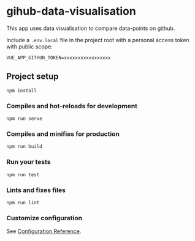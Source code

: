 # gihub-data-visualisation

This app uses data visualisation to compare data-points on github.

Include a `.env.local` file in the project root with a personal access token with public scope:

`VUE_APP_GITHUB_TOKEN=xxxxxxxxxxxxxxxxx`

## Project setup
```
npm install
```

### Compiles and hot-reloads for development
```
npm run serve
```

### Compiles and minifies for production
```
npm run build
```

### Run your tests
```
npm run test
```

### Lints and fixes files
```
npm run lint
```

### Customize configuration
See [Configuration Reference](https://cli.vuejs.org/config/).
